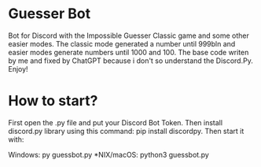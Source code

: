 # Guesser Bot

Bot for Discord with the Impossible Guesser Classic game and some other easier modes. The classic mode generated a number until 999bln and easier modes generate numbers until 1000 and 100. The base code writen by me and fixed by ChatGPT because i don't so understand the Discord.Py. Enjoy!

# How to start?

First open the .py file and put your Discord Bot Token. Then install discord.py library using this command: pip install discordpy. Then start it with:

Windows:
py guessbot.py
*NIX/macOS:
python3 guessbot.py
